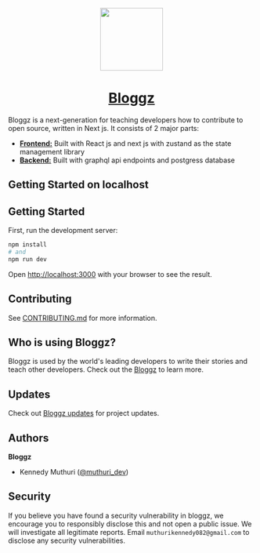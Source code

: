 <p align="center">
  <a href="https://bloggz.vercel.app/">
    <picture>
      <source media="(prefers-color-scheme: dark)" srcset="https://res.cloudinary.com/dhwehpegh/image/upload/v1708015134/logo_h4jlqv.png">
      <img src="https://res.cloudinary.com/dhwehpegh/image/upload/v1708015134/logo_h4jlqv.png" height="128">
    </picture>
    <h1 align="center">Bloggz</h1>
  </a>
</p>

Bloggz is a next-generation for teaching developers how to contribute to open source, written in Next js. It consists of 2 major parts:

- [**Frontend:**]() Built with React js and next js with zustand as the state management library
- [**Backend:**]() Built with graphql api endpoints and postgress database

## Getting Started on localhost

## Getting Started

First, run the development server:

```bash
npm install 
# and
npm run dev
```

Open [http://localhost:3000](http://localhost:3000) with your browser to see the result.

## Contributing

See [CONTRIBUTING.md](./CONTRIBUTING.md) for more information.

## Who is using Bloggz?

Bloggz is used by the world's leading developers to write their stories and teach other developers. Check out the [Bloggz](https://bloggz.vercel.app/) to learn more.

## Updates

Check out [Bloggz updates](https://bloggz.vercel.app/) for project updates.

## Authors

**Bloggz**

- Kennedy Muthuri ([@muthuri_dev](https://twitter.com/muthuri_dev))

## Security

If you believe you have found a security vulnerability in bloggz, we encourage you to responsibly disclose this and not open a public issue. We will investigate all legitimate reports. Email `muthurikennedy082@gmail.com` to disclose any security vulnerabilities.
